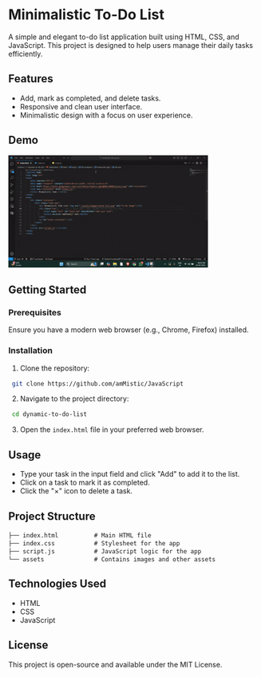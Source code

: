 # Minimalistic To-Do List

A simple and elegant to-do list application built using HTML, CSS, and JavaScript. This project is designed to help users manage their daily tasks efficiently.

## Features
- Add, mark as completed, and delete tasks.
- Responsive and clean user interface.
- Minimalistic design with a focus on user experience.

## Demo
![App Preview](./assets/demo/demo.gif)

## Getting Started

### Prerequisites
Ensure you have a modern web browser (e.g., Chrome, Firefox) installed.

### Installation
1. Clone the repository:
```bash
 git clone https://github.com/amMistic/JavaScript
```
2. Navigate to the project directory:
```bash
 cd dynamic-to-do-list
```
3. Open the `index.html` file in your preferred web browser.

## Usage
- Type your task in the input field and click "Add" to add it to the list.
- Click on a task to mark it as completed.
- Click the "×" icon to delete a task.

## Project Structure
```
├── index.html          # Main HTML file
├── index.css           # Stylesheet for the app
├── script.js           # JavaScript logic for the app
└── assets              # Contains images and other assets
```

## Technologies Used
- HTML
- CSS
- JavaScript

## License
This project is open-source and available under the MIT License.


